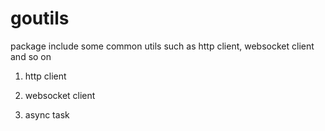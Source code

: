 # goutils

package include some common utils such as http client, websocket client and so on

1. http client

2. websocket client

3. async task 



